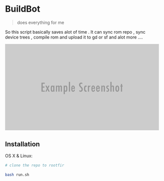 # BuildBot
> does everything for me

So this script basically saves alot of time . It can sync rom repo , sync device trees , compile rom and upload it to gd or sf and alot more ....

![](header.png)

## Installation

OS X & Linux:

```sh
# clone the repo to rootfir 
```

```sh
bash run.sh
```

